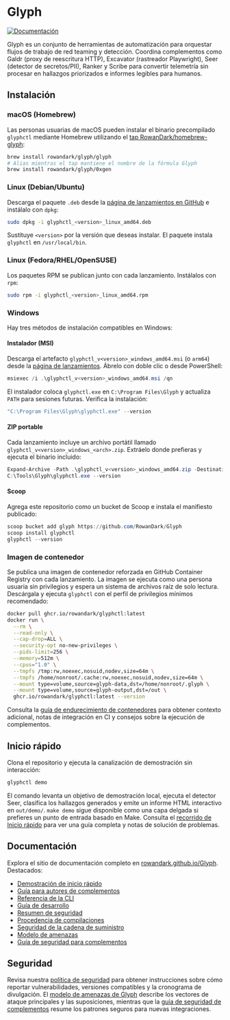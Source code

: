 # Glyph

[![Documentación](https://img.shields.io/badge/docs-material-blue)](https://rowandark.github.io/Glyph/)

Glyph es un conjunto de herramientas de automatización para orquestar flujos de trabajo de red teaming y detección. Coordina complementos como Galdr (proxy de reescritura HTTP), Excavator (rastreador Playwright), Seer (detector de secretos/PII), Ranker y Scribe para convertir telemetría sin procesar en hallazgos priorizados e informes legibles para humanos.

## Instalación

### macOS (Homebrew)

Las personas usuarias de macOS pueden instalar el binario precompilado `glyphctl` mediante Homebrew utilizando el [tap RowanDark/homebrew-glyph](https://github.com/RowanDark/homebrew-glyph):

```bash
brew install rowandark/glyph/glyph
# Alias mientras el tap mantiene el nombre de la fórmula Glyph
brew install rowandark/glyph/0xgen
```

### Linux (Debian/Ubuntu)

Descarga el paquete `.deb` desde la [página de lanzamientos en GitHub](https://github.com/RowanDark/Glyph/releases) e instálalo con `dpkg`:

```bash
sudo dpkg -i glyphctl_<version>_linux_amd64.deb
```

Sustituye `<version>` por la versión que deseas instalar. El paquete instala `glyphctl` en `/usr/local/bin`.

### Linux (Fedora/RHEL/OpenSUSE)

Los paquetes RPM se publican junto con cada lanzamiento. Instálalos con `rpm`:

```bash
sudo rpm -i glyphctl_<version>_linux_amd64.rpm
```

### Windows

Hay tres métodos de instalación compatibles en Windows:

#### Instalador (MSI)

Descarga el artefacto `glyphctl_v<version>_windows_amd64.msi` (o `arm64`) desde la [página de lanzamientos](https://github.com/RowanDark/Glyph/releases). Ábrelo con doble clic o desde PowerShell:

```powershell
msiexec /i .\glyphctl_v<version>_windows_amd64.msi /qn
```

El instalador coloca `glyphctl.exe` en `C:\Program Files\Glyph` y actualiza `PATH` para sesiones futuras. Verifica la instalación:

```powershell
"C:\Program Files\Glyph\glyphctl.exe" --version
```

#### ZIP portable

Cada lanzamiento incluye un archivo portátil llamado `glyphctl_v<version>_windows_<arch>.zip`. Extráelo donde prefieras y ejecuta el binario incluido:

```powershell
Expand-Archive -Path .\glyphctl_v<version>_windows_amd64.zip -DestinationPath C:\Tools\Glyph
C:\Tools\Glyph\glyphctl.exe --version
```

#### Scoop

Agrega este repositorio como un bucket de Scoop e instala el manifiesto publicado:

```powershell
scoop bucket add glyph https://github.com/RowanDark/Glyph
scoop install glyphctl
glyphctl --version
```

### Imagen de contenedor

Se publica una imagen de contenedor reforzada en GitHub Container Registry con cada lanzamiento. La imagen se ejecuta como una persona usuaria sin privilegios y espera un sistema de archivos raíz de solo lectura. Descárgala y ejecuta `glyphctl` con el perfil de privilegios mínimos recomendado:

```bash
docker pull ghcr.io/rowandark/glyphctl:latest
docker run \
  --rm \
  --read-only \
  --cap-drop=ALL \
  --security-opt no-new-privileges \
  --pids-limit=256 \
  --memory=512m \
  --cpus="1.0" \
  --tmpfs /tmp:rw,noexec,nosuid,nodev,size=64m \
  --tmpfs /home/nonroot/.cache:rw,noexec,nosuid,nodev,size=64m \
  --mount type=volume,source=glyph-data,dst=/home/nonroot/.glyph \
  --mount type=volume,source=glyph-output,dst=/out \
  ghcr.io/rowandark/glyphctl:latest --version
```

Consulta la [guía de endurecimiento de contenedores](docs/en/security/container.md) para obtener contexto adicional, notas de integración en CI y consejos sobre la ejecución de complementos.

## Inicio rápido

Clona el repositorio y ejecuta la canalización de demostración sin interacción:

```bash
glyphctl demo
```

El comando levanta un objetivo de demostración local, ejecuta el detector Seer, clasifica los hallazgos generados y emite un informe HTML interactivo en `out/demo/`. `make demo` sigue disponible como una capa delgada si prefieres un punto de entrada basado en Make. Consulta el [recorrido de Inicio rápido](https://rowandark.github.io/Glyph/quickstart/) para ver una guía completa y notas de solución de problemas.

## Documentación

Explora el sitio de documentación completo en [rowandark.github.io/Glyph](https://rowandark.github.io/Glyph/). Destacados:

* [Demostración de inicio rápido](https://rowandark.github.io/Glyph/quickstart/)
* [Guía para autores de complementos](https://rowandark.github.io/Glyph/plugins/)
* [Referencia de la CLI](https://rowandark.github.io/Glyph/cli/)
* [Guía de desarrollo](https://rowandark.github.io/Glyph/dev-guide/)
* [Resumen de seguridad](https://rowandark.github.io/Glyph/security/)
* [Procedencia de compilaciones](https://rowandark.github.io/Glyph/security/provenance/)
* [Seguridad de la cadena de suministro](https://rowandark.github.io/Glyph/security/supply-chain/)
* [Modelo de amenazas](https://rowandark.github.io/Glyph/security/threat-model/)
* [Guía de seguridad para complementos](PLUGIN_GUIDE.md)

## Seguridad

Revisa nuestra [política de seguridad](SECURITY.md) para obtener instrucciones sobre cómo reportar vulnerabilidades, versiones compatibles y la cronograma de divulgación. El [modelo de amenazas de Glyph](THREAT_MODEL.md) describe los vectores de ataque principales y las suposiciones, mientras que la [guía de seguridad de complementos](PLUGIN_GUIDE.md) resume los patrones seguros para nuevas integraciones.

